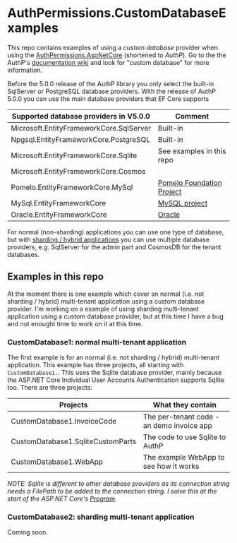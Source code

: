 # AuthPermissions.CustomDatabaseExamples

This repo contains examples of using a _custom database_ provider when using the [AuthPermissions.AspNetCore](https://github.com/JonPSmith/AuthPermissions.AspNetCore) (shortened to _AuthP_). Go to the the AuthP's [documentation wiki](https://github.com/JonPSmith/AuthPermissions.AspNetCore/wiki) and look for "custom database" for more information.

Before the 5.0.0 release of the AuthP library you only select the built-in SqlServer or PostgreSQL database providers. With the release of AuthP 5.0.0 you can use the main database providers that EF Core supports

| Supported database providers in V5.0.0   | Comment            |
| ---------------------------------------- | ------------------ |
| Microsoft.EntityFrameworkCore.SqlServer  | Built-in           |
| Npgsql.EntityFrameworkCore.PostgreSQL    | Built-in			|
| Microsoft.EntityFrameworkCore.Sqlite	   | See examples in this repo |
| Microsoft.EntityFrameworkCore.Cosmos 	   | 					|
| Pomelo.EntityFrameworkCore.MySql 		   | [Pomelo Foundation Project](https://github.com/PomeloFoundation) |
| MySql.EntityFrameworkCore				   | [MySQL project](https://dev.mysql.com/)					|
| Oracle.EntityFrameworkCore			   | [Oracle](https://www.oracle.com/database/technologies/appdev/dotnet.html) |


For normal (non-sharding) applications you can use one type of database, but with [sharding / hybrid applications](https://github.com/JonPSmith/AuthPermissions.AspNetCore/wiki/Multi-tenant-explained#2-defining-the-three-multi-tenant-database-arrangements) you can use multiple database providers, e.g. SqlServer for the admin part and CosmosDB for the tenant databases.

## Examples in this repo

At the moment there is one example which cover an normal (i.e. not sharding / hybrid) multi-tenant application using a custom database provider. I'm working on a example of using sharding multi-tenant application using a custom database provider, but at this time I have a bug and not enought time to work on it at this time.

### CustomDatabase1: normal multi-tenant application

The first example is for an normal (i.e. not sharding / hybrid) multi-tenant application. This example has three projects, all starting with `CustomDatabase1.`. This uses the Sqlite database provider, mainly because the ASP.NET Core Individual User Accounts Authentication supports Sqlite too. There are three projects:

| Projects                            | What they contain            |
| ----------------------------------- | ----------------------------- |
| CustomDatabase1.InvoiceCode         | The per-tenant code - an demo invoice app |
| CustomDatabase1.SqliteCustomParts	  | The code to use Sqlite to AuthP |
| CustomDatabase1.WebApp			  | The example WebApp to see how it works | 

_NOTE: Sqlite is different to other database providers as its connection string needs a FilePath to be added to the connection string. I solve this at the start of the ASP.NET Core's [Program](https://github.com/JonPSmith/AuthPermissions.CustomDatabaseExamples/blob/main/CustomDatabase1.WebApp/Program.cs)._

### CustomDatabase2: sharding multi-tenant application

Coming soon.

